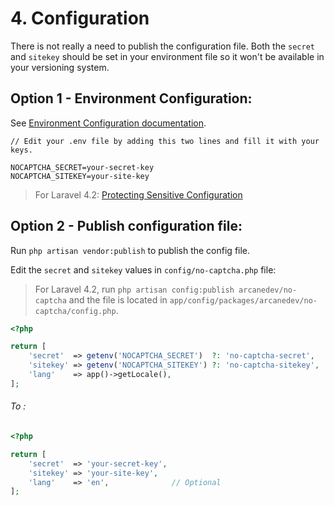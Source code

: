 # 4. Configuration

There is not really a need to publish the configuration file. Both the `secret` and `sitekey` should be set in your environment file so it won't be available in your versioning system.

## Option 1 - Environment Configuration:

See [Environment Configuration documentation](http://laravel.com/docs/5.0/configuration#environment-configuration).

````
// Edit your .env file by adding this two lines and fill it with your keys.

NOCAPTCHA_SECRET=your-secret-key
NOCAPTCHA_SITEKEY=your-site-key
````

> For Laravel 4.2: [Protecting Sensitive Configuration](http://laravel.com/docs/4.2/configuration#protecting-sensitive-configuration)

## Option 2 - Publish configuration file:

Run `php artisan vendor:publish` to publish the config file.

Edit the `secret` and `sitekey` values in `config/no-captcha.php` file:

> For Laravel 4.2, run `php artisan config:publish arcanedev/no-captcha` and the file is located in `app/config/packages/arcanedev/no-captcha/config.php`.

```php
<?php

return [
    'secret'  => getenv('NOCAPTCHA_SECRET')  ?: 'no-captcha-secret',
    'sitekey' => getenv('NOCAPTCHA_SITEKEY') ?: 'no-captcha-sitekey',
    'lang'    => app()->getLocale(),
];
```

###### To :

```php
<?php

return [
    'secret'  => 'your-secret-key',
    'sitekey' => 'your-site-key',
    'lang'    => 'en',              // Optional
];
```
